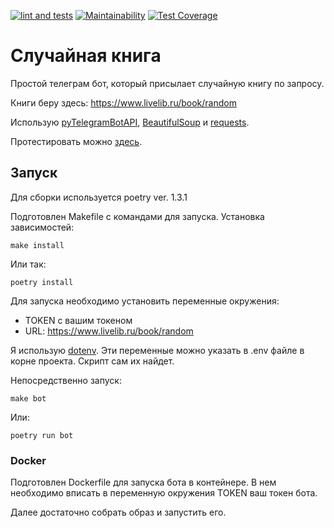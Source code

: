 [![lint and tests](https://github.com/vadim-gusak/tbot_random_book/actions/workflows/main.yml/badge.svg)](https://github.com/vadim-gusak/tbot_random_book/actions/workflows/main.yml)
[![Maintainability](https://api.codeclimate.com/v1/badges/5eb3dcf63f3aa3761342/maintainability)](https://codeclimate.com/github/vadim-gusak/tbot_random_book/maintainability)
[![Test Coverage](https://api.codeclimate.com/v1/badges/5eb3dcf63f3aa3761342/test_coverage)](https://codeclimate.com/github/vadim-gusak/tbot_random_book/test_coverage)

# Случайная книга

Простой телеграм бот, который присылает случайную книгу по запросу.

Книги беру здесь: https://www.livelib.ru/book/random

Использую [pyTelegramBotAPI](https://github.com/eternnoir/pyTelegramBotAPI), 
[BeautifulSoup](https://pypi.org/project/beautifulsoup4/) и 
[requests](https://pypi.org/project/requests/). 

Протестировать можно [здесь](https://t.me/RandomBookBot).

## Запуск

Для сборки используется poetry ver. 1.3.1

Подготовлен Makefile с командами для запуска.
Установка зависимостей:
```commandline
make install
```
Или так:
```commandline
poetry install
```

Для запуска необходимо установить переменные окружения:
- TOKEN с вашим токеном
- URL: https://www.livelib.ru/book/random

Я использую [dotenv](https://pypi.org/project/python-dotenv/). 
Эти переменные можно указать в .env файле в корне проекта. 
Скрипт сам их найдет.

Непосредственно запуск:
```commandline
make bot
```
Или:
```commandline
poetry run bot
```
### Docker
Подготовлен Dockerfile для запуска бота в контейнере. 
В нем необходимо вписать в переменную окружения TOKEN ваш токен бота.

Далее достаточно собрать образ и запустить его.
